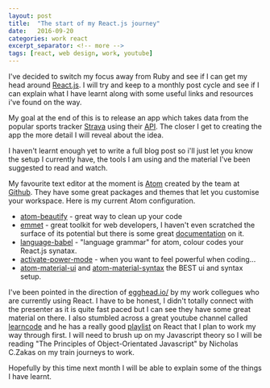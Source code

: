 ```yaml
---
layout: post
title:  "The start of my React.js journey"
date:   2016-09-20
categories: work react
excerpt_separator: <!-- more -->
tags: [react, web design, work, youtube]
---
```


I've decided to switch my focus away from Ruby and see if I can get my head around [React.js](https://facebook.github.io/react).  I will try and keep to a monthly post cycle and see if I can explain what I have learnt along with some useful links and resources i've found on the way.  <!-- more -->

My goal at the end of this is to release an app which takes data from the popular sports tracker [Strava](http://www.strava.com "strava.com") using their [API](https://strava.github.io/api). The closer I get to creating the app the more detail I will reveal about the idea.

I haven't learnt enough yet to write a full blog post so i'll just let you know the setup I currently have, the tools I am using and the material I've been suggested to read and watch.

My favourite text editor at the moment is [Atom](https://atom.io) created by the team at [Github](https://github.com/). They have some great packages and themes that let you customise your workspace. Here is my current Atom configuration.

* [atom-beautify](https://atom.io/packages/atom-beautify) - great way to clean up your code
* [emmet](https://atom.io/packages/emmet) - great toolkit for web developers, I haven't even scratched the surface of its potential but there is some great [documentation](http://docs.emmet.io/) on it.
* [language-babel](https://atom.io/packages/language-babel) - "language grammar" for atom, colour codes your React.js synatax.
* [activate-power-mode](https://atom.io/packages/activate-power-mode) - when you want to feel powerful when coding...
* [atom-material-ui](https://atom.io/themes/atom-material-ui) and [atom-material-syntax](https://atom.io/themes/atom-material-syntax) the BEST ui and syntax setup.

I've been pointed in the direction of [egghead.io/](https://egghead.io) by my work collegues who are currently using React. I have to be honest, I didn't totally connect with the presenter as it is quite fast paced but I can see they have some great material on there. I also stumbled across a great youtube channel called [learncode](https://www.youtube.com/channel/UCVTlvUkGslCV_h-nSAId8Sw) and he has a really good [playlist](https://www.youtube.com/playlist?list=PLoYCgNOIyGABj2GQSlDRjgvXtqfDxKm5b) on React that I plan to work my way through first. I will need to brush up on my Javascript theory so I will be reading "The Principles of Object-Orientated Javascript" by Nicholas C.Zakas on my train journeys to work.

Hopefully by this time next month I will be able to explain some of the things I have learnt.

